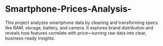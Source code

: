 # Smartphone-Prices-Analysis-
This project analyzes smartphone data by cleaning and transforming specs like RAM, storage, battery, and camera. It explores brand distribution and reveals how features correlate with price—turning raw data into clear, business-ready insights.
